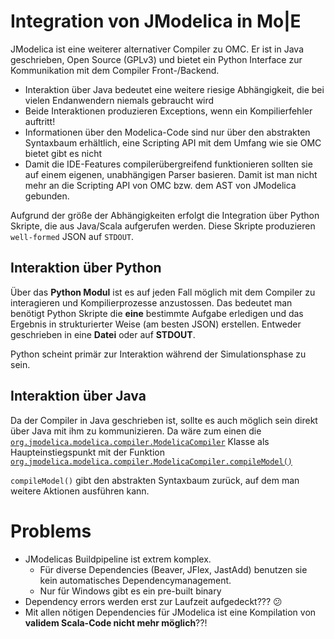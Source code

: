 # Integration von JModelica in Mo|E
JModelica ist eine weiterer alternativer Compiler zu OMC.
Er ist in Java geschrieben, Open Source (GPLv3) und bietet ein
Python Interface zur Kommunikation mit dem Compiler Front-/Backend.

- Interaktion über Java bedeutet eine weitere riesige Abhängigkeit, die
 	bei vielen Endanwendern niemals gebraucht wird
- Beide Interaktionen produzieren Exceptions, wenn ein Kompilierfehler auftritt!
- Informationen über den Modelica-Code sind nur über den abstrakten Syntaxbaum
	erhältlich, eine Scripting API mit dem Umfang wie sie OMC bietet gibt es nicht
- Damit die IDE-Features compilerübergreifend funktionieren sollten sie auf einem
  eigenen, unabhängigen Parser basieren. Damit ist man nicht mehr an die Scripting API
  von OMC bzw. dem AST von JModelica gebunden.

Aufgrund der größe der Abhängigkeiten erfolgt die Integration über
Python Skripte, die aus Java/Scala aufgerufen werden. Diese Skripte
produzieren `well-formed` JSON auf `STDOUT`.

## Interaktion über Python
Über das **Python Modul** ist es auf jeden Fall möglich mit dem Compiler zu
interagieren und Kompilierprozesse anzustossen.
Das bedeutet man benötigt Python Skripte die **eine** bestimmte Aufgabe
erledigen und das Ergebnis in strukturierter Weise (am besten JSON) erstellen.
Entweder geschrieben in eine **Datei** oder auf **STDOUT**.

Python scheint primär zur Interaktion während der Simulationsphase zu sein.

## Interaktion über Java
Da der Compiler in Java geschrieben ist, sollte es auch möglich sein
direkt über Java mit ihm zu kommunizieren.
Da wäre zum einen die
[`org.jmodelica.modelica.compiler.ModelicaCompiler`](http://www.jmodelica.org/api-docs/modelica_compiler/classorg_1_1jmodelica_1_1modelica_1_1compiler_1_1_modelica_compiler.html#details)
Klasse als Haupteinstiegspunkt mit der Funktion
 [`org.jmodelica.modelica.compiler.ModelicaCompiler.compileModel()`](http://www.jmodelica.org/api-docs/modelica_compiler/classorg_1_1jmodelica_1_1modelica_1_1compiler_1_1_modelica_compiler.html#a7bcae8980a14a93a0a51d525e1c31267)

`compileModel()` gibt den abstrakten Syntaxbaum zurück, auf dem man weitere
Aktionen ausführen kann.

# Problems
- JModelicas Buildpipeline ist extrem komplex.
	- Für diverse Dependencies (Beaver, JFlex, JastAdd) benutzen
		sie kein automatisches Dependencymanagement.
	- Nur für Windows gibt es ein pre-built binary
- Dependency errors werden erst zur Laufzeit aufgedeckt??? :confused:
- Mit allen nötigen Dependencies für JModelica ist eine Kompilation von
	__validem Scala-Code nicht mehr möglich__??!
